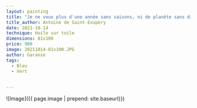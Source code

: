 ```yaml
---
layout: painting
title: "Je ne veux plus d'une année sans saisons, ni de planète sans directions où l'on ne s'approche ni ne s'éloigne plus de rien."      
title_author: Antoine de Saint-Exupéry  
date: 2021-10-14
technique: Huile sur toile
dimensions: 81x100
price: 900
image: 20211014-81x100.JPG
author: Garanse
tags:
  - Bleu
  - Vert
  
  
---
```

![Image]({{ page.image | prepend: site.baseurl}})

